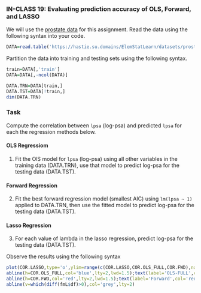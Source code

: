 
### IN-CLASS 19: Evaluating prediction accuracy of OLS, Forward, and LASSO

We will use the [prostate data](https://github.com/gdlc/STAT_COMP/blob/master/DATA/prostate.csv) for this assignment. Read the data using the following syntax into your code. 

```r
DATA=read.table('https://hastie.su.domains/ElemStatLearn/datasets/prostate.data',header=TRUE)
```

Partition the data into training and testing sets using the following syntax.

```r
train=DATA[,'train']
DATA=DATA[,-ncol(DATA)]

DATA.TRN=DATA[train,]
DATA.TST=DATA[!train,]
dim(DATA.TRN)
```
### Task

Compute the correlation between `lpsa` (log-psa) and predicted `lpsa` for each the regression methods below.

#### OLS Regressiom

1) Fit the OlS model for `lpsa` (log-psa) using all other variables in the training data (DATA.TRN), use that model to predict log-psa for the testing data (DATA.TST).

#### Forward Regression

2) Fit the best forward regression model (smallest AIC) using `lm(lpsa ~ 1)` applied to DATA.TRN, then use the fitted model to predict log-psa for the testing data (DATA.TST).

#### Lasso Regression

3) For each value of lambda in the lasso regression, predict log-psa for the testing data (DATA.TST).

Observe the results using the following syntax

```r
plot(COR.LASSO,type='o',ylim=range(c(COR.LASSO,COR.OLS_FULL,COR.FWD),na.rm=TRUE)*c(.98,1.02))
abline(h=COR.OLS_FULL,col='blue',lty=2,lwd=1.5);text(label='OLS-FULL',col='blue',x=20,y=COR.OLS_FULL+.002)
abline(h=COR.FWD,col='red',lty=2,lwd=1.5);text(label='Forward',col='red',x=60,y=COR.FWD+.002)
abline(v=which(diff(fmL$df)>0),col='grey',lty=2)
```

